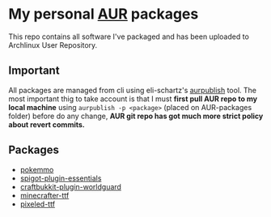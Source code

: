 # My personal [AUR](https://aur.archlinux.org/) packages

This repo contains all software I've packaged and has been uploaded to Archlinux User Repository.

## Important

All packages are managed from cli using eli-schartz's [aurpublish](https://github.com/eli-schwartz/aurpublish) tool. The most important thig to take account is that I must **first pull AUR repo to my local machine** using `aurpublish -p <package>` (placed on AUR-packages folder) before do any change, **AUR git repo has got much more strict policy about revert commits.** 

## Packages

- [pokemmo](https://aur.archlinux.org/packages/pokemmo/)
- [spigot-plugin-essentials](https://aur.archlinux.org/packages/spigot-plugin-essentials/)
- [craftbukkit-plugin-worldguard](https://aur.archlinux.org/packages/craftbukkit-plugin-worldguard/)
- [minecrafter-ttf](https://aur.archlinux.org/packages/minecrafter-ttf/)
- [pixeled-ttf](https://aur.archlinux.org/packages/pixeled-ttf/)
